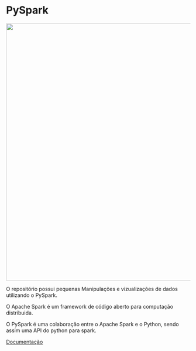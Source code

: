 # PySpark

<div align="center">
<img src="https://amiradata.com/wp-content/uploads/2020/07/pyspark-filter.png" width="700px" />
</div>

O repositório possui pequenas Manipulações e vizualizações de dados utilizando o PySpark. <p>O Apache Spark é um framework de código aberto para computação distribuida. <p>O PySpark é uma colaboração entre o Apache Spark e o Python, sendo assim uma API do python para spark.

  [Documentação](https://spark.apache.org/)
